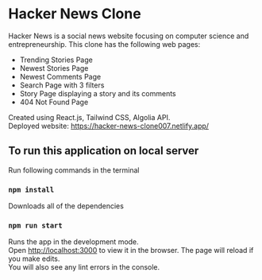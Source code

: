 # Hacker News Clone

Hacker News is a social news website focusing on computer science and entrepreneurship.
This clone has the following web pages:
- Trending Stories Page
- Newest Stories Page
- Newest Comments Page
- Search Page with 3 filters
- Story Page displaying a story and its comments
- 404 Not Found Page

Created using React.js, Tailwind CSS, Algolia API. <br />
Deployed website: https://hacker-news-clone007.netlify.app/


## To run this application on local server

Run following commands in the terminal
### `npm install`
Downloads all of the dependencies

### `npm run start`
Runs the app in the development mode.<br />
Open [http://localhost:3000](http://localhost:3000) to view it in the browser.
The page will reload if you make edits.<br />
You will also see any lint errors in the console.
